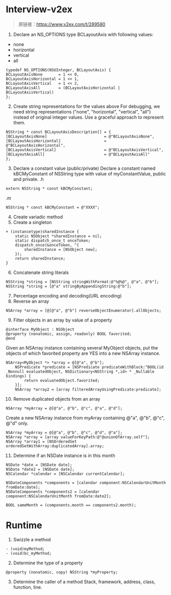 # Interview-v2ex
>原链接：https://www.v2ex.com/t/289580

1. Declare an NS_OPTIONS type BCLayoutAxis with following values:
* none
* horizontal
* vertical
* all
```objc
typedef NS_OPTIONS(NSUInteger, BCLayoutAxis) {
BCLayoutAxisNone       = 1 << 0,
BCLayoutAxisHorizontal = 1 << 1,
BCLayoutAxisVertical   = 1 << 2,
BCLayoutAxisAll        = (BCLayoutAxisHorizontal | BCLayoutAxisVertical)
};
```
2. Create string representations for the values above
For debugging, we need string representations ("none", "horizontal", "vertical", "all") instead of original integer values. Use a graceful approach to represent them.
```objc
NSString * const BCLayoutAxisDescription[] = {
[BCLayoutAxisNone]                         = @"BCLayoutAxisNone",
[BCLayoutAxisHorizontal]                   = @"BCLayoutAxisHorizontal",
[BCLayoutAxisVertical]                     = @"BCLayoutAxisVertical",
[BCLayoutAxisAll]                          = @"BCLayoutAxisAll"
};
```
3. Declare a constant value (public/private)
Declare a constant named kBCMyConstant of NSString type with value of myConstantValue, public and private.
.h
```objc
extern NSString * const kBCMyConstant;
```
.m
```objc
NSString * const kBCMyConstant = @"XXXX";
```

4. Create variadic method
5. Create a singleton
```objc
+ (instancetype)sharedInstance {
    static NSObject *sharedInstance = nil;
    static dispatch_once_t onceToken;
    dispatch_once(&onceToken, ^{
        sharedInstance = [NSObject new];
    });
    return sharedInstance;
}
```
6. Concatenate string literals
```objc
NSString *string = [NSString stringWithFormat:@"%@%@", @"a", @"b"];
NSString *string = [@"a" stringByAppendingString:@"b"];
```
7. Percentage encoding and decoding(URL encoding)
8. Reverse an array
```objc
NSArray *array = [@[@"a", @"b"] reverseObjectEnumerator].allObjects;
```
9. Filter objects in an array by value of a property
```objc
@interface MyObject : NSObject
@property (nonatomic, assign, readonly) BOOL favorited;
@end
```
Given an NSArray instance containing several MyObject objects, put the objects of which favorited property are YES into a new NSArray instance.
```objc
NSArray<MyObject *> *array = @[@"a", @"b"];
    NSPredicate *predicate = [NSPredicate predicateWithBlock:^BOOL(id  _Nonnull evaluatedObject, NSDictionary<NSString *,id> * _Nullable bindings) {
        return evaluatedObject.favorited;
    }];
    NSArray *array2 = [array filteredArrayUsingPredicate:predicate];
```
10. Remove duplicated objects from an array
```objc
NSArray *myArray = @[@"a", @"b", @"c", @"a", @"d"];
```
Create a new NSArray instance from myArray containing @"a", @"b", @"c", @"d" only.
```objc
NSArray *myArray = @[@"a", @"b", @"c", @"d", @"a"];
NSArray *array = [array valueForKeyPath:@"@unionOfArray.self"];
NSArray *array1 = [NSOrderedSet orderedSetWithArray:duplicatedArray].array;  
```
11. Determine if an NSDate instance is in this month
```objc
NSDate *date = [NSDate date];
NSDate *date2 = [NSDate date];
NSCalendar *calendar = [NSCalendar currentCalendar];

NSDateComponents *components = [calendar component:NSCalendarUnitMonth fromDate:date];
NSDateComponents *components2 = [calendar component:NSCalendarUnitMonth fromDate:date2];

BOOL sameMonth = (components.month == components2.month);

```
# Runtime
1. Swizzle a method
```objc
- (void)myMethod;
- (void)bc_myMethod;
```
2. Determine the type of a property
```objc
@property (nonatomic, copy) NSString *myProperty;
```
3. Determine the caller of a method
Stack, framework, address, class, function, line.
